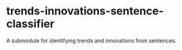 # trends-innovations-sentence-classifier
A submodule for identifying trends and innovations from sentences.
